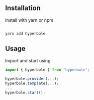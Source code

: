 ## Installation

Install with yarn or npm​

```shell

yarn add hyperbole

```

## Usage

Import and start using

```ts
import { hyperbole } from 'hyperbole';
​
hyperbole.provider(...);
hyperbole.template(...);
...
hyperbole.start();
```
